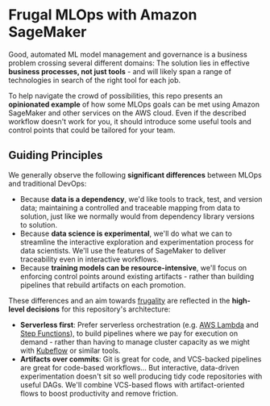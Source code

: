 # Frugal MLOps with Amazon SageMaker

Good, automated ML model management and governance is a business problem crossing several different domains: The solution lies in effective **business processes, not just tools** - and will likely span a range of technologies in search of the right tool for each job.

To help navigate the crowd of possibilities, this repo presents an **opinionated example** of how some MLOps goals can be met using Amazon SageMaker and other services on the AWS cloud. Even if the described workflow doesn't work for you, it should introduce some useful tools and control points that could be tailored for your team.


## Guiding Principles

We generally observe the following **significant differences** between MLOps and traditional DevOps:

- Because **data is a dependency**, we'd like tools to track, test, and version data; maintaining a controlled and traceable mapping from data to solution, just like we normally would from dependency library versions to solution.
- Because **data science is experimental**, we'll do what we can to streamline the interactive exploration and experimentation process for data scientists. We'll use the features of SageMaker to deliver traceability even in interactive workflows.
- Because **training models can be resource-intensive**, we'll focus on enforcing control points around existing artifacts - rather than building pipelines that rebuild artifacts on each promotion.

These differences and an aim towards [frugality](https://en.wiktionary.org/wiki/frugality) are reflected in the **high-level decisions** for this repository's architecture:

- **Serverless first**: Prefer serverless orchestration (e.g. [AWS Lambda](https://aws.amazon.com/lambda/) and [Step Functions](https://aws.amazon.com/step-functions/)), to build pipelines where we pay for execution on demand - rather than having to manage cluster capacity as we might with [Kubeflow](https://www.kubeflow.org/) or similar tools.
- **Artifacts over commits**: Git is great for code, and VCS-backed pipelines are great for code-based workflows... But interactive, data-driven experimentation doesn't sit so well producing tidy code repositories with useful DAGs. We'll combine VCS-based flows with artifact-oriented flows to boost productivity and remove friction.
